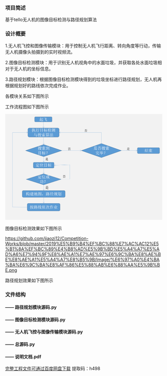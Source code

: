 ### 项目简述
基于tello无人机的图像目标检测与路径规划算法

### 设计概要
1.无人机飞控和图像传输模块：用于控制无人机飞行距离、转向角度等行动，传输无人机摄像头拍摄到的实时视频流。

2.图像目标检测模块：用于识别无人机视角中的水面垃圾，并获取各处水面垃圾相对于无人机的坐标信息。

3.路径规划模块：根据图像目标检测模块得到的垃圾坐标进行路径规划，无人机再根据规划好的路线依次完成作业。

各模块关系如下图所示

工作流程图如下图所示

![image](https://github.com/jiaozi12/Competition-Works/blob/master/2019%E5%B9%B4%EF%BC%88%E7%AC%AC12%E5%B1%8A%EF%BC%89%E4%B8%AD%E5%9B%BD%E5%A4%A7%E5%AD%A6%E7%94%9F%E8%AE%A1%E7%AE%97%E6%9C%BA%E8%AE%BE%E8%AE%A1%E5%A4%A7%E8%B5%9B/Image/%E5%B7%A5%E4%BD%9C%E6%B5%81%E7%A8%8B%E5%9B%BE.png)

图像目标检测效果如下图所示

https://github.com/jiaozi12/Competition-Works/blob/master/2019%E5%B9%B4%EF%BC%88%E7%AC%AC12%E5%B1%8A%EF%BC%89%E4%B8%AD%E5%9B%BD%E5%A4%A7%E5%AD%A6%E7%94%9F%E8%AE%A1%E7%AE%97%E6%9C%BA%E8%AE%BE%E8%AE%A1%E5%A4%A7%E8%B5%9B/Image/%E6%97%A0%E4%BA%BA%E6%9C%BA%E8%AF%86%E5%88%AB%E6%88%AA%E5%9B%BE.png

路径规划效果如下图所示

### 文件结构
####   —— 路径规划模块源码.py
####   —— 图像目标检测模块源码.py
####   —— 无人机飞控与图像传输模块源码.py
####   —— 总源码.py
####   —— 说明文档.pdf

[完整工程文件可通过百度网盘下载](https://pan.baidu.com/s/1hnzfjEYw-k-a9Je2W-nRIw)    提取码：h498
